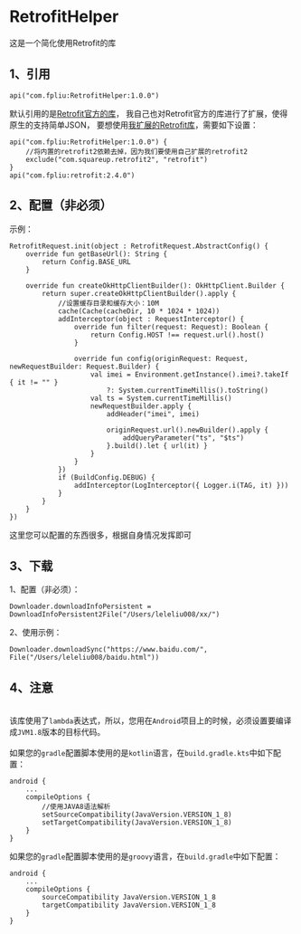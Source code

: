 # RetrofitHelper
这是一个简化使用Retrofit的库

## 1、引用
```
api("com.fpliu:RetrofitHelper:1.0.0")
```
默认引用的是<a href="https://github.com/square/retrofit" target="_blank">Retrofit官方的库</a>，
我自己也对Retrofit官方的库进行了扩展，使得原生的支持简单JSON，
要想使用<a href="https://github.com/leleliu008/retrofit" target=_blank>我扩展的Retrofit库</a>，需要如下设置：

```
api("com.fpliu:RetrofitHelper:1.0.0") {
    //将内置的retrofit2依赖去掉，因为我们要使用自己扩展的retrofit2
    exclude("com.squareup.retrofit2", "retrofit")
}
api("com.fpliu:retrofit:2.4.0")
```

## 2、配置（非必须）
示例：
```
RetrofitRequest.init(object : RetrofitRequest.AbstractConfig() {
    override fun getBaseUrl(): String {
        return Config.BASE_URL
    }

    override fun createOkHttpClientBuilder(): OkHttpClient.Builder {
        return super.createOkHttpClientBuilder().apply {
            //设置缓存目录和缓存大小：10M
            cache(Cache(cacheDir, 10 * 1024 * 1024))
            addInterceptor(object : RequestInterceptor() {
                override fun filter(request: Request): Boolean {
                    return Config.HOST !== request.url().host()
                }

                override fun config(originRequest: Request, newRequestBuilder: Request.Builder) {
                    val imei = Environment.getInstance().imei?.takeIf { it != "" }
                        ?: System.currentTimeMillis().toString()
                    val ts = System.currentTimeMillis()
                    newRequestBuilder.apply {
                        addHeader("imei", imei)

                        originRequest.url().newBuilder().apply {
                            addQueryParameter("ts", "$ts")
                        }.build().let { url(it) }
                    }
                }
            })
            if (BuildConfig.DEBUG) {
                addInterceptor(LogInterceptor({ Logger.i(TAG, it) }))
            }
        }
    }
})
```
这里您可以配置的东西很多，根据自身情况发挥即可

## 3、下载
1、配置（非必须）：
```
Downloader.downloadInfoPersistent = DownloadInfoPersistent2File("/Users/leleliu008/xx/")
```
2、使用示例：
```
Downloader.downloadSync("https://www.baidu.com/", File("/Users/leleliu008/baidu.html"))
```

## 4、注意
<br>
该库使用了<code>lambda</code>表达式，所以，您用在<code>Android</code>项目上的时候，必须设置要编译成<code>JVM1.8</code>版本的目标代码。
<br><br>
如果您的<code>gradle</code>配置脚本使用的是<code>kotlin</code>语言，在<code>build.gradle.kts</code>中如下配置：
<br>

```
android {
    ...
    compileOptions {
        //使用JAVA8语法解析
        setSourceCompatibility(JavaVersion.VERSION_1_8)
        setTargetCompatibility(JavaVersion.VERSION_1_8)
    }
}
```

如果您的<code>gradle</code>配置脚本使用的是<code>groovy</code>语言，在<code>build.gradle</code>中如下配置：

```
android {
    ...
    compileOptions {
        sourceCompatibility JavaVersion.VERSION_1_8
        targetCompatibility JavaVersion.VERSION_1_8
    }
}
```
